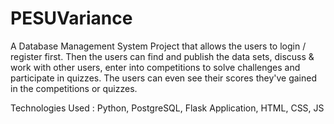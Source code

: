 # PESUVariance

A Database Management System Project that allows the users to login / register first. Then the users can find and publish the data sets, discuss & work with other users, enter into competitions to solve challenges and participate in quizzes. The users can even see their scores they've gained in the competitions or quizzes.

Technologies Used : Python, PostgreSQL, Flask Application, HTML, CSS, JS
